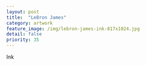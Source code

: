 ```yaml
---
layout: post
title:  "LeBron James"
category: artwork
feature_image: /img/lebron-james-ink-817x1024.jpg
detail: false 
priority: 35
---
```

Ink